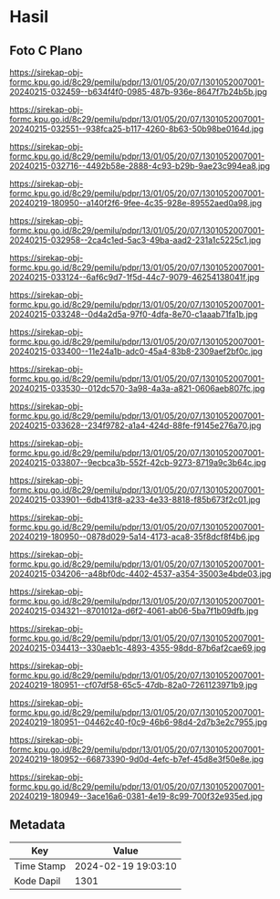 # Hasil

## Foto C Plano

https://sirekap-obj-formc.kpu.go.id/8c29/pemilu/pdpr/13/01/05/20/07/1301052007001-20240215-032459--b634f4f0-0985-487b-936e-8647f7b24b5b.jpg

https://sirekap-obj-formc.kpu.go.id/8c29/pemilu/pdpr/13/01/05/20/07/1301052007001-20240215-032551--938fca25-b117-4260-8b63-50b98be0164d.jpg

https://sirekap-obj-formc.kpu.go.id/8c29/pemilu/pdpr/13/01/05/20/07/1301052007001-20240215-032716--4492b58e-2888-4c93-b29b-9ae23c994ea8.jpg

https://sirekap-obj-formc.kpu.go.id/8c29/pemilu/pdpr/13/01/05/20/07/1301052007001-20240219-180950--a140f2f6-9fee-4c35-928e-89552aed0a98.jpg

https://sirekap-obj-formc.kpu.go.id/8c29/pemilu/pdpr/13/01/05/20/07/1301052007001-20240215-032958--2ca4c1ed-5ac3-49ba-aad2-231a1c5225c1.jpg

https://sirekap-obj-formc.kpu.go.id/8c29/pemilu/pdpr/13/01/05/20/07/1301052007001-20240215-033124--6af6c9d7-1f5d-44c7-9079-46254138041f.jpg

https://sirekap-obj-formc.kpu.go.id/8c29/pemilu/pdpr/13/01/05/20/07/1301052007001-20240215-033248--0d4a2d5a-97f0-4dfa-8e70-c1aaab71fa1b.jpg

https://sirekap-obj-formc.kpu.go.id/8c29/pemilu/pdpr/13/01/05/20/07/1301052007001-20240215-033400--11e24a1b-adc0-45a4-83b8-2309aef2bf0c.jpg

https://sirekap-obj-formc.kpu.go.id/8c29/pemilu/pdpr/13/01/05/20/07/1301052007001-20240215-033530--012dc570-3a98-4a3a-a821-0606aeb807fc.jpg

https://sirekap-obj-formc.kpu.go.id/8c29/pemilu/pdpr/13/01/05/20/07/1301052007001-20240215-033628--234f9782-a1a4-424d-88fe-f9145e276a70.jpg

https://sirekap-obj-formc.kpu.go.id/8c29/pemilu/pdpr/13/01/05/20/07/1301052007001-20240215-033807--9ecbca3b-552f-42cb-9273-8719a9c3b64c.jpg

https://sirekap-obj-formc.kpu.go.id/8c29/pemilu/pdpr/13/01/05/20/07/1301052007001-20240215-033901--6db413f8-a233-4e33-8818-f85b673f2c01.jpg

https://sirekap-obj-formc.kpu.go.id/8c29/pemilu/pdpr/13/01/05/20/07/1301052007001-20240219-180950--0878d029-5a14-4173-aca8-35f8dcf8f4b6.jpg

https://sirekap-obj-formc.kpu.go.id/8c29/pemilu/pdpr/13/01/05/20/07/1301052007001-20240215-034206--a48bf0dc-4402-4537-a354-35003e4bde03.jpg

https://sirekap-obj-formc.kpu.go.id/8c29/pemilu/pdpr/13/01/05/20/07/1301052007001-20240215-034321--8701012a-d6f2-4061-ab06-5ba7f1b09dfb.jpg

https://sirekap-obj-formc.kpu.go.id/8c29/pemilu/pdpr/13/01/05/20/07/1301052007001-20240215-034413--330aeb1c-4893-4355-98dd-87b6af2cae69.jpg

https://sirekap-obj-formc.kpu.go.id/8c29/pemilu/pdpr/13/01/05/20/07/1301052007001-20240219-180951--cf07df58-65c5-47db-82a0-7261123971b9.jpg

https://sirekap-obj-formc.kpu.go.id/8c29/pemilu/pdpr/13/01/05/20/07/1301052007001-20240219-180951--04462c40-f0c9-46b6-98d4-2d7b3e2c7955.jpg

https://sirekap-obj-formc.kpu.go.id/8c29/pemilu/pdpr/13/01/05/20/07/1301052007001-20240219-180952--66873390-9d0d-4efc-b7ef-45d8e3f50e8e.jpg

https://sirekap-obj-formc.kpu.go.id/8c29/pemilu/pdpr/13/01/05/20/07/1301052007001-20240219-180949--3ace16a6-0381-4e19-8c99-700f32e935ed.jpg


## Metadata

| Key        | Value               |
| ---------- | ------------------- |
| Time Stamp | 2024-02-19 19:03:10 |
| Kode Dapil | 1301                |



